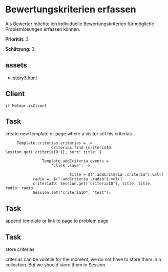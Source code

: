 # Bewertungskriterien erfassen


Als Bewerter möchte ich individuelle Bewertungskriterien für mögliche Problemlösungen erfassen können.


**Priorität:** 3

**Schätzung:** 3

## assets
- [story3.html](story3.html)


## Client

	if Meteor.isClient




## Task

create new template or page where a visitor set his criterias

		 Template.criterias.criterias = ->
                        Criterias.find {criteriaID: Session.get('criteriaID')}, sort: title: 1

	                Template.addCriteria.events =
                        "click .save": ->

                                title = $(".addCriteria .criteria").val()
				radio =  $(".addCriteria .radio").val()
				criteriaID: Session.get('criteriaID'), title: title, radio: radio
				Session.set("criteriaID", "test");	

## Task 

append template or link to page to problem page

## Task

store criterias

criterias can be volatile for the moment, we do not have to store them in a collection.
But we should store them in Session.







